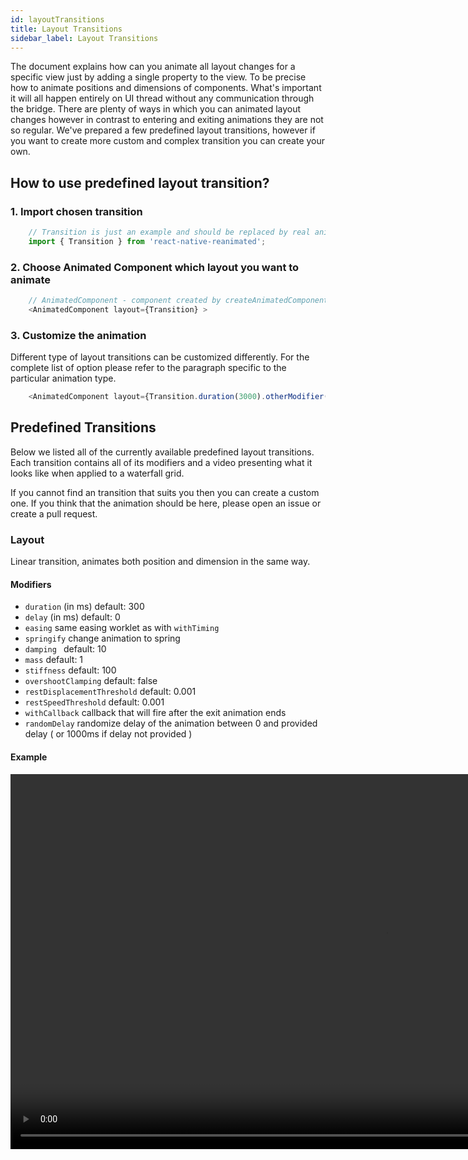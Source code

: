 ```yaml
---
id: layoutTransitions
title: Layout Transitions
sidebar_label: Layout Transitions
---
```

The document explains how can you animate all layout changes for a specific view just by adding a single property to the view.
To be precise how to animate positions and dimensions of components. What's important it will all happen entirely on UI thread without any communication through the bridge. There are plenty of ways in which you can animated layout changes however in contrast to entering and exiting animations they are not so regular. We've prepared a few predefined layout transitions, however if you want to create more custom and complex transition you can create your own.

## How to use predefined layout transition?

### 1. Import chosen transition 
```js
    // Transition is just an example and should be replaced by real animation. For Instance Layout
    import { Transition } from 'react-native-reanimated';
```
### 2. Choose Animated Component which layout you want to animate
```js
    // AnimatedComponent - component created by createAnimatedComponent or imported from Reanimated
    <AnimatedComponent layout={Transition} >
```
### 3. Customize the animation
Different type of layout transitions can be customized differently. For the complete list of option please refer to the paragraph specific to the particular animation type.
```js
    <AnimatedComponent layout={Transition.duration(3000).otherModifier()} >
```


## Predefined Transitions 
Below we listed all of the currently available predefined layout transitions. Each transition contains all of its modifiers and a video presenting what it looks like when applied to a waterfall grid.

If you cannot find an transition that suits you then you can create a custom one. If you think that the animation should be here, please open an issue or create a pull request.


### Layout

Linear transition, animates both position and dimension in the same way.

#### Modifiers
* `duration` (in ms) default: 300
* `delay` (in ms) default: 0
* `easing` same easing worklet as with `withTiming`
* `springify` change animation to spring
* `damping ` default: 10
* `mass` default: 1
* `stiffness` default: 100
* `overshootClamping` default: false
* `restDisplacementThreshold` default: 0.001
* `restSpeedThreshold` default: 0.001
* `withCallback` callback that will fire after the exit animation ends
* `randomDelay` randomize delay of the animation between 0 and provided delay ( or 1000ms if delay not provided )

#### Example
<video src="https://user-images.githubusercontent.com/48885911/134476174-f7e2f5d6-4247-4f7e-8b84-7f41fca988b9.mov" controls="controls" muted="muted" height="600" />


### Sequenced Transition

Sequenced transition, animates firstly x-position and width, then later y-position and height.
#### Modifiers
* `duration` (in ms) default: 300
* `delay` (in ms) default: 0
* `withCallback` callback that will fire after the exit animation ends
* `randomDelay` randomize delay of the animation between 0 and provided delay ( or 1000ms if delay not provided )
* `reverse` reverse order of the animation ( first animates y-dimension and height)

#### Example
<video src="https://user-images.githubusercontent.com/48885911/134477204-168feed8-1846-4d43-8158-cdb16db180e2.mov" controls="controls" muted="muted" height="600" />

### Fading Transition

Fading transition, animates the opacity of component, so it will disappear with previous position and dimensions and appear with new ones.
#### Modifiers
* `duration` (in ms) default: 300
* `delay` (in ms) default: 0
* `withCallback` callback that will fire after the exit animation ends
* `randomDelay` randomize delay of the animation between 0 and provided delay ( or 1000ms if delay not provided )

#### Example
 <video src="https://user-images.githubusercontent.com/48885911/134477879-e697aa03-b94d-4a65-b076-5ec3800310e3.mov" controls="controls" muted="muted" height="600" />

### Jumping Transition

Jumping transition, component "jumps" to the new position.
#### Modifiers
* `duration` (in ms) default: 300
* `delay` (in ms) default: 0
* `withCallback` callback that will fire after the exit animation ends
* `randomDelay` randomize delay of the animation between 0 and provided delay ( or 1000ms if delay not provided )

#### Example
<video src="https://user-images.githubusercontent.com/48885911/134478585-71c601ae-137f-44e4-a58f-4bb6b60f6bdf.mov" controls="controls" muted="muted" height="600" />

### Curved Transition

Curved transition, enables to animate each position and dimension with different easing which makes components animation curved.
#### Modifiers
* `duration` (in ms) default: 300
* `delay` (in ms) default: 0
* `withCallback` callback that will fire after the exit animation ends
* `randomDelay` randomize delay of the animation between 0 and provided delay ( or 1000ms if delay not provided )
* `easingX` provides Easing for x-position ( default: `Easing.in(Easing.ease)`)
* `easingY` provides Easing for y-position ( default: `Easing.out(Easing.ease)`)
* `easingWidth` provides Easing for width ( default: `Easing.in(Easing.exp)`)
* `easingHeight` provides Easing for height ( default: `Easing.out(Easing.exp)`)

#### Example
<video src="https://user-images.githubusercontent.com/48885911/134479266-5c7342f5-7453-4389-a6c5-5070e3673822.mov" controls="controls" muted="muted" height="600" />

### Entry/Exit Transition

Entry/Exit transition, lets you specify different animations for exiting from the current position and different animations for entering the new position with new dimensions. You can use all available predefined entering/entering animation or create your own one. Its duration equals the duration sum of entering and exiting. Also, be aware that you cannot use spring animations as entering or exiting as they don't have a fixed duration.
#### Modifiers
* `delay` (in ms) default: 0
* `withCallback` callback that will fire after the exit animation ends
* `randomDelay` randomize delay of the animation between 0 and provided delay ( or 1000ms if delay not provided )
* `entering` animation that will be used for component entering ( default: `FadeIn`)
* `exiting`  animation that will be used for component exiting ( default: `FadeOut`)

#### Combine Transition
To make usage of that transition simplier we have prepared function `combineTransition` that will make your code look cleaner and shorter.

##### Usage
```js
    // you can change ExitingAnimation and EnteringAnimation for any predefined animation you would like
    // you can apply modifier (i.ex. delay()) on the object that this function returns
    combineTransition(ExitingAnimation, EnteringAnimation).modifier()
```

#### Example
<video src="https://user-images.githubusercontent.com/48885911/134480769-4be2c194-4392-483f-a9db-f48bac5e546c.mov" controls="controls" muted="muted" height="600" />
